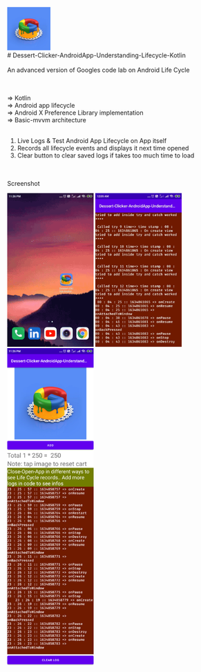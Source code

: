 <div><img src="app/src/main/res/drawable/google.png" width="100px"</img></div>
# Dessert-Clicker-AndroidApp-Understanding-Lifecycle-Kotlin<br><br>
An advanced version of Googles code lab on Android Life Cycle <br>
<br><br>

=> Kotlin<br>
=> Android app lifecycle<br>
=> Android X Preference Library implementation<br>
=> Basic-mvvm architecture<br>
<br>
1. Live Logs & Test Android App Lifecycle on App itself<br>
2. Records all lifecycle events and displays it next time opened<br>
3. Clear button to clear saved logs if takes too much time to load<br>
<br><br>

Screenshot
<div align="top">
    <img src="/screenshots/2.gif" width="200px"/>
    <img src="/screenshots/3.jpg" width="200px"/>
</div>
</div><img src="/screenshots/1.png" width="200px"/></div>
